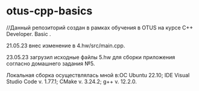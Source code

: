 # otus-cpp-basics
//Данный репозиторий создан в рамках обучения в OTUS  на курсе C++ Developer. Basic .

21.05.23 внес изменение в 4.hw/src/main.cpp. 

23.05.23 загрузил исходные файлы 5.hw для сборки приложения согласно домашнего задания №5. 

Локальная сборка осуществлялась мной в:ОС Ubuntu 22.10; IDE Visual Studio Code v. 1.77.1; CMake v. 3.24.2; g++ v. 12.2.0.
